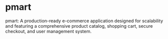 # pmart
pmart: A production-ready e-commerce application designed for scalability and featuring a comprehensive product catalog, shopping cart, secure checkout, and user management system.
